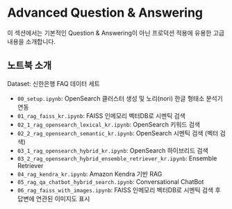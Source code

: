 # Advanced Question & Answering

이 섹션에서는 기본적인 Question & Answering이 아닌 프로덕션 적용에 유용한 고급 내용을 소개합니다.

## 노트북 소개
Dataset: 신한은행 FAQ 데이터 세트

- `00_setup.ipynb`: OpenSearch 클러스터 생성 및 노리(nori) 한글 형태소 분석기 연동
- `01_rag_faiss_kr.ipynb`: FAISS 인메모리 벡터DB로 시멘틱 검색
- `02_1_rag_opensearch_lexical_kr.ipynb`: OpenSearch 키워드 검색
- `02_2_rag_opensearch_semantic_kr.ipynb`: OpenSearch 시멘틱 검색 (벡터 검색)
- `03_1_rag_opensearch_hybrid_kr.ipynb`: OpenSearch 하이브리드 검색
- `03_2_rag_opensearch_hybrid_ensemble_retriever_kr.ipynb`: Ensemble Retriever
- `04_rag_kendra_kr.ipynb`: Amazon Kendra 기반 RAG 
- `05_rag_qa_chatbot_hybrid_search.ipynb`: Conversational ChatBot
- `06_rag_faiss_with_images.ipynb`: FAISS 인메모리 벡터DB로 시멘틱 검색 후 답변에 연관된 이미지도 표시
